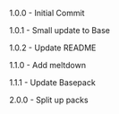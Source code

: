 1.0.0 - Initial Commit

1.0.1 - Small update to Base

1.0.2 - Update README

1.1.0 - Add meltdown

1.1.1 - Update Basepack

2.0.0 - Split up packs
